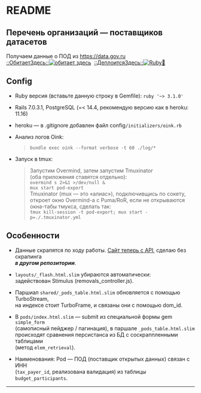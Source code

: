 # README

## Перечень организаций — поставщиков датасетов

Получаем данные о ПОД из <https://data.gov.ru> \
[::ОбитаетЗдесь::![обитает здесь](https://img.shields.io/badge/heroku-%23430098.svg?style=for-the-badge&logo=heroku&logoColor=white)](https://pod-export7657651.herokuapp.com/)&nbsp;
[::ДеплоитсяЗдесь::![Ruby💎️️](https://github.com/JuPlutonic/pod-export7657651/actions/workflows/main.yml/badge.svg?branch=master&event=push)](https://github.com/JuPlutonic/pod-export7657651/actions/workflows/main.yml)

## Config

* Ruby версия (вставьте данную строку в Gemfile): `ruby '~> 3.1.0'`

* Rails 7.0.3.1, PostgreSQL (=< 14.4, рекомендую версию как в heroku: 11.16)

* heroku — в .gitignore добавлен файл config`/initializers/oink.rb`

* Анализ логов Oink:

  > `bundle exec oink --format verbose -t 60 ./log/*`

* Запуск в tmux:

  > Запустим Overmind, затем запустим Tmuxinator \
  > (оба приложения ставятся отдельно): \
  > `overmind s 2>&1 >/dev/null &` \
  > `mux start pod-export` \
  > Tmuxinator (mux — это «алиас»), подключивщись по сокету, откроет окно
  > Overmind-а с Puma/RoR, если не открываются окна-табы тмукса, сделать так: \
  > `tmux kill-session -t pod-export; mux start -p=./.tmuxinator.yml`

## Особенности

* Данные скрапятся по ходу работы. <ins>Сайт теперь с API</ins>, сделаю без скрапинга \
    _**в другом репозитории**_.

* `layouts/_flash.html.slim` убираются автоматически: \
    задействован Stimulus (removals_controller.js).

* Паршиал `shared/_pods_table.html.slim` обновляется с помощью TurboStream, \
    на индексе стоит TurboFrame, и связаны они с помощью dom_id.

* В `pods/index.html.slim` — submit из специальной формы gem `simple_form` \
    (самописный пейджер / пагинация), в паршале `_pods_table.html.slim` \
    происходят сравнения персистанса из БД с соскраппленными таблицами \
    (метод `elem_retrieval`).

* Наименования:  Pod — ПОД (поставщик открытых данных) связан с ИНН \
    (`tax_payer_id`, реализована валидация) из таблицы `budget_participants`.

---
